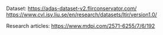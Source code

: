 Dataset: https://adas-dataset-v2.flirconservator.com/
         https://www.cvl.isy.liu.se/en/research/datasets/ltir/version1.0/
         
Research articles:
https://www.mdpi.com/2571-6255/7/6/192